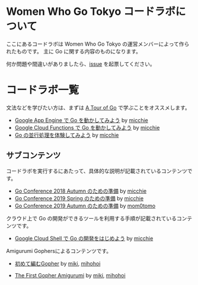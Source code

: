 # Women Who Go Tokyo コードラボについて

ここにあるコードラボは Women Who Go Tokyo の運営メンバーによって作られたものです。
主に Go に関する内容のものになります。

何か問題や間違いがありましたら、[issue](https://github.com/WomenWhoGoTokyo/codelab/issues) を起票してください。

# コードラボ一覧

文法などを学びたい方は、まずは [A Tour of Go](https://go-tour-jp.appspot.com/) で学ぶことをオススメします。

- [Google App Engine で Go を動かしてみよう](./google-app-engine-go?index=codelab) by [micchie](https://twitter.com/micchiebear)
- [Google Cloud Functions で Go を動かしてみよう](./google-cloud-functions-go?index=codelab) by [micchie](https://twitter.com/micchiebear)
- [Go の並行処理を体験してみよう](./tutorial-concurrency-go/?index=codelab) by [micchie](https://twitter.com/micchiebear)

## サブコンテンツ

コードラボを実行するにあたって、具体的な説明が記載されているコンテンツです。

- [Go Conference 2018 Autumn のための準備](./gocon-2018-autumn-setup?index=codelab) by [micchie](https://twitter.com/micchiebear)
- [Go Conference 2019 Spring のための準備](./gocon-2019-spring-setup?index=codelab) by [micchie](https://twitter.com/micchiebear)
- [Go Conference 2019 Autumn のための準備](./gocon-2019-autumn-setup?index=codelab) by [mom0tomo](https://twitter.com/mom0tomo)

クラウド上で Go の開発ができるツールを利用する手順が記載されているコンテンツです。

- [Google Cloud Shell で Go の開発をはじめよう](./google-cloud-shell-go?index=codelab) by [micchie](https://twitter.com/micchiebear)

Amigurumi Gophersによるコンテンツです。

- [初めて編むGopher](./gopher-amigurumi/ja?index=codelab) by [miki](https://twitter.com/mikisslv09), [mihohoi](https://twitter.com/Danny_miho)

- [The First Gopher Amigurumi](./gopher-amigurumi/en?index=codelab) by [miki](https://twitter.com/mikisslv09), [mihohoi](https://twitter.com/Danny_miho)
